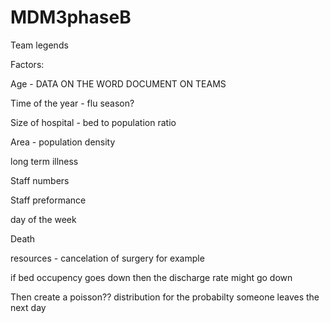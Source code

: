 # MDM3phaseB
Team legends

Factors:

Age - DATA ON THE WORD DOCUMENT ON TEAMS

Time of the year - flu season? 

Size of hospital - bed to population ratio

Area - population density

long term illness

Staff numbers

Staff preformance

day of the week

Death

resources - cancelation of surgery for example


if bed occupency goes down then the discharge rate might go down



Then create a poisson?? distribution for the probabilty someone leaves the next day
